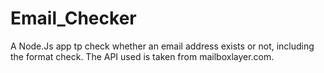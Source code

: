 # Email_Checker
A Node.Js app tp check whether an email address exists or not, including the format check. The API used is taken from mailboxlayer.com.
